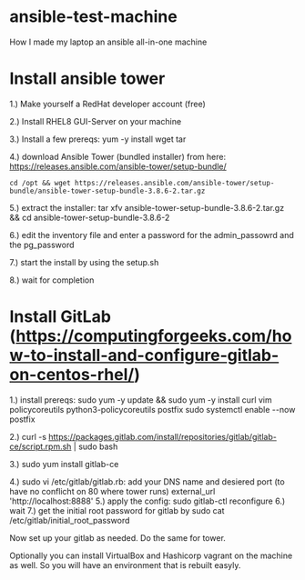 # ansible-test-machine
How I made my laptop an ansible all-in-one machine

# Install ansible tower
1.) Make yourself a RedHat developer account (free)

2.) Install RHEL8 GUI-Server on your machine

3.) Install a few prereqs: 
    yum -y install wget tar

4.) download Ansible Tower (bundled installer) from here: https://releases.ansible.com/ansible-tower/setup-bundle/

    cd /opt && wget https://releases.ansible.com/ansible-tower/setup-bundle/ansible-tower-setup-bundle-3.8.6-2.tar.gz

5.) extract the installer: 
    tar xfv ansible-tower-setup-bundle-3.8.6-2.tar.gz && cd ansible-tower-setup-bundle-3.8.6-2

6.) edit the inventory file and enter a password for the admin_passowrd and the pg_password

7.) start the install by using the setup.sh

8.) wait for completion

# Install GitLab (https://computingforgeeks.com/how-to-install-and-configure-gitlab-on-centos-rhel/)

1.) install prereqs:
    sudo yum -y update && sudo yum -y install curl vim policycoreutils python3-policycoreutils postfix
    sudo systemctl enable --now postfix

2.) curl -s https://packages.gitlab.com/install/repositories/gitlab/gitlab-ce/script.rpm.sh | sudo bash

3.) sudo yum install gitlab-ce

4.) sudo vi /etc/gitlab/gitlab.rb:
    add your DNS name and desiered port (to have no conflicht on 80 where tower runs) 
    external_url 'http://localhost:8888'
5.) apply the config: sudo gitlab-ctl reconfigure
6.) wait
7.) get the initial root password for gitlab by sudo cat /etc/gitlab/initial_root_password 

Now set up your gitlab as needed. Do the same for tower.

Optionally you can install VirtualBox and Hashicorp vagrant on the machine as well. 
So you will have an environment that is rebuilt easyly.
